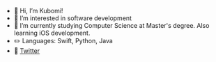 - 👋 Hi, I’m Kubomi!
- 👀 I’m interested in software development
- 🌱 I’m currently studying Computer Science at Master's degree. Also learning iOS development.
- ✏️ Languages: Swift, Python, Java
- 💬 [Twitter](https://twitter.com/kubomi____)

<!---
ku-bo-mi/ku-bo-mi is a ✨ special ✨ repository because its `README.md` (this file) appears on your GitHub profile.
You can click the Preview link to take a look at your changes.
--->
